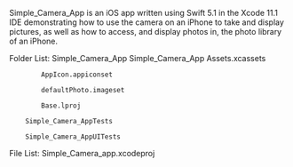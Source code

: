 Simple_Camera_App is an iOS app written using Swift 5.1 in the Xcode 11.1 IDE demonstrating how to use the camera on an iPhone to take and display pictures, as well as how to access, and display photos in, the photo library of an iPhone. 

Folder List:
	Simple_Camera_App
		Simple_Camera_App
			Assets.xcassets
			
			AppIcon.appiconset
			
			defaultPhoto.imageset
			
			Base.lproj
		
		Simple_Camera_AppTests
		
		Simple_Camera_AppUITests
		

File List:
	Simple_Camera_app.xcodeproj
		

